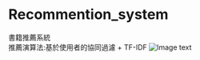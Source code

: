 # Recommention_system
書籍推薦系統\
推薦演算法:基於使用者的協同過濾 + TF-IDF
![Image text](https://github.com/Mz7414/Recommention_system/1.png)
